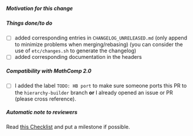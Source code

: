 ##### Motivation for this change

<!-- if this PR fixes an issue, use "fixes #XYZ" -->

<!-- you may also explain what remains to do if the fix is incomplete -->

##### Things done/to do

<!-- please fill in the following checklist -->
- [ ] added corresponding entries in `CHANGELOG_UNRELEASED.md`
  (only append to minimize problems when merging/rebasing)
  (you can consider the use of `etc/changes.sh` to generate the changelog)
- [ ] added corresponding documentation in the headers

<!-- Cross-out the above items using ~crossed out item~ if they happen not to be relevant -->

##### Compatibility with MathComp 2.0

<!-- MathComp-Analysis is compatible with MathComp < 2.0 (branch `master`) and
     MathComp 2.0 ([branch `hierarchy-builder`](https://github.com/math-comp/analysis/pull/698)).

     If this PR targets `master` and if it is merged, the merged commit will also be
     cherry-picked on the branch `hierarchy-builder`.

     In this case, it would be helpful if the author of the PR also prepares a PR
     for the branch `hierarchy-builder` or at least warns maintainers with an issue
     to delegate the work. -->

<!-- use the tag TODO: HB port to record divergences between `master` and `hierarchy-builder` -->

- [ ] I added the label `TODO: HB port` to make sure someone ports this PR to
      the `hierarchy-builder` branch **or** I already opened an issue or PR (please cross reference).

<!-- leave this note as a reminder to reviewers -->
##### Automatic note to reviewers

Read [this Checklist](https://github.com/math-comp/math-comp/wiki/Checklist-for-creating-and-review-PRs) and put a milestone if possible.
